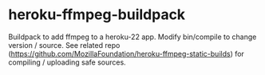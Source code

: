 # heroku-ffmpeg-buildpack
Buildpack to add ffmpeg to a heroku-22 app. Modify bin/compile to change version / source. See related repo (https://github.com/MozillaFoundation/heroku-ffmpeg-static-builds) for compiling / uploading safe sources.

